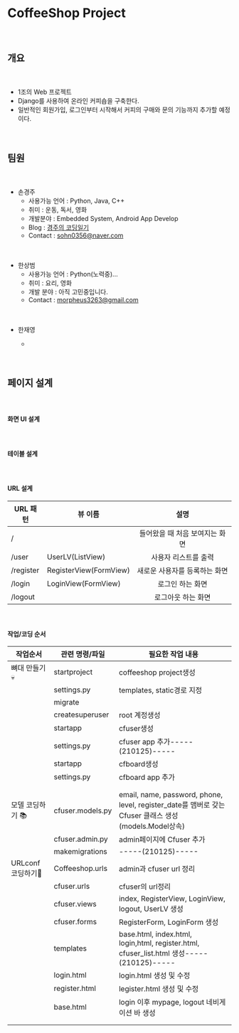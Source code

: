 # CoffeeShop Project

　

## 개요

　

* 1조의 Web 프로젝트
* Django를 사용하여 온라인 커피숍을 구축한다.
* 일반적인 회원가입, 로그인부터 시작해서 커피의 구매와 문의 기능까지 추가할 예정이다.

　

## 팀원

　

* 손경주
  * 사용가능 언어 : Python, Java, C++
  * 취미 : 운동, 독서, 영화
  * 개발분야 : Embedded System, Android App Develop
  * Blog : [경주의 코딩일기](https://sohn0356-git.github.io)
  * Contact : sohn0356@naver.com

　

* 한상범
  * 사용가능 언어 : Python(노력중)...
  * 취미 : 요리, 영화
  * 개발 분야 : 아직 고민중입니다.
  * Contact : morpheus3263@gmail.com
  

　


* 한재영

  * 

　

## 페이지 설계

　

#### 화면 UI 설계

　

#### 테이블 설계

　

#### URL 설계

| URL 패턴  | 뷰 이름                |              설명              |
| --------- | ---------------------- | :----------------------------: |
| /         |                        | 들어왔을 때 처음 보여지는 화면 |
| /user     | UserLV(ListView)       |      사용자 리스트를 출력      |
| /register | RegisterView(FormView) | 새로운 사용자를 등록하는 화면  |
| /login    | LoginView(FormView)    |        로그인 하는 화면        |
| /logout   |                        |       로그아웃 하는 화면       |

　

#### 작업/코딩 순서

| 작업순서          | 관련 명령/파일   | 필요한 작업 내용                                             |
| ----------------- | ---------------- | ------------------------------------------------------------ |
| 뼈대 만들기 💀     | startproject     | coffeeshop project생성                                       |
|                   | settings.py      | templates, static경로 지정                                   |
|                   | migrate          |                                                              |
|                   | createsuperuser  | root 계정생성                                                |
|                   | startapp         | cfuser생성                                                   |
|                   | settings.py      | cfuser app 추가-----(210125)-----                            |
|                   | startapp         | cfboard생성                                                  |
|                   | settings.py      | cfboard app 추가                                             |
|                   |                  |                                                              |
|                   |                  |                                                              |
| 모델 코딩하기 📚   | cfuser.models.py | email, name, password, phone, level, register_date를 맴버로 갖는 Cfuser 클래스 생성(models.Model상속) |
|                   | cfuser.admin.py  | admin페이지에 Cfuser 추가                                    |
|                   | makemigrations   | -----(210125)-----                                           |
| URLconf 코딩하기🔧 | Coffeeshop.urls  | admin과 cfuser url 정리                                      |
|                   | cfuser.urls      | cfuser의 url정리                                             |
|                   | cfuser.views     | index, RegisterView, LoginView, logout, UserLV 생성          |
|                   | cfuser.forms     | RegisterForm, LoginForm 생성                                 |
|                   | templates        | base.html, index.html, login,html, register.html, cfuser_list.html 생성-----(210125)----- |
|                   | login.html       | login.html 생성 및 수정                                      |
|                   | register.html    | legister.html 생성 및 수정                                   |
|                   | base.html        | login 이후 mypage, logout 네비게이션 바 생성                 |
|                   |                  |                                                              |
|                   |                  |                                                              |

